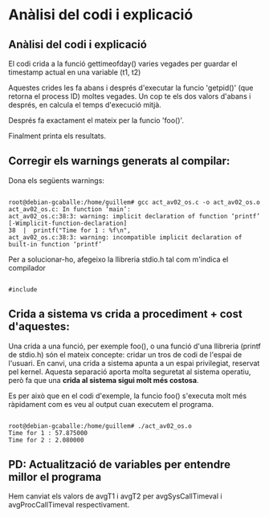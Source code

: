 # Anàlisi del codi i explicació

## Anàlisi del codi i explicació
El codi crida a la funció gettimeofday() varies vegades per guardar el timestamp actual en una variable (t1, t2)

Aquestes crides les fa abans i després d'executar la funcio 'getpid()' (que retorna el process ID) moltes vegades.
Un cop te els dos valors d'abans i després, en calcula el temps d'execució mitjà.

Després fa exactament el mateix per la funcio 'foo()'.

Finalment printa els resultats.

## Corregir els warnings generats al compilar:

Dona els següents warnings:

<pre><code>
root@debian-gcaballe:/home/guillem# gcc act_av02_os.c -o act_av02_os.o
act_av02_os.c: In function ‘main’:
act_av02_os.c:38:3: warning: implicit declaration of function ‘printf’ [-Wimplicit-function-declaration]
38	|  printf("Time for 1 : %f\n",
act_av02_os.c:38:3: warning: incompatible implicit declaration of built-in function ‘printf’
</pre></code>

Per a solucionar-ho, afegeixo la llibreria stdio.h tal com m'indica el compilador

<pre><code>
#include <stdio.h>
</pre></code>

## Crida a sistema vs crida a procediment + cost d'aquestes:

Una crida a una funció, per exemple foo(), o una funció d'una llibreria (printf de stdio.h) són el mateix concepte: cridar un tros de codi de l'espai de l'usuari.
En canvi, una crida a sistema apunta a un espai privilegiat, reservat pel kernel.
Aquesta separació aporta molta seguretat al sistema operatiu, però fa que una **crida al sistema sigui molt més costosa**.

Es per això que en el codi d'exemple, la funcio foo() s'executa molt més ràpidament com es veu al output cuan executem el programa.

<pre><code>
root@debian-gcaballe:/home/guillem# ./act_av02_os.o
Time for 1 : 57.875000
Time for 2 : 2.080000
</pre></code>

## PD: Actualització de variables per entendre millor el programa

Hem canviat els valors de avgT1 i avgT2 per avgSysCallTimeval i avgProcCallTimeval respectivament.
